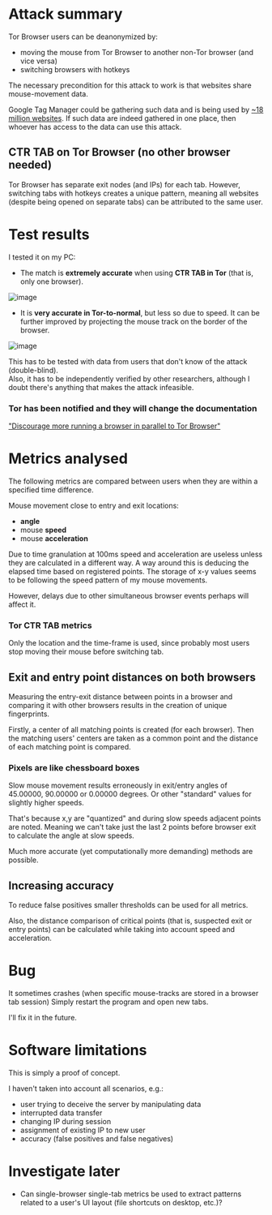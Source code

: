 # Attack summary
Tor Browser users can be deanonymized by:

- moving the mouse from Tor Browser to another non-Tor browser (and vice versa)
- switching browsers with hotkeys 

The necessary precondition for this attack to work
is that websites share mouse-movement data.

Google Tag Manager could be gathering such data 
and is being used by [~18 million websites](https://trends.builtwith.com/websitelist/Google-Tag-Manager).
If such data are indeed gathered in one place,
then whoever has access to the data can use this attack.

## CTR TAB on Tor Browser (no other browser needed)
Tor Browser has separate exit nodes (and IPs) for each tab. 
However, switching tabs with hotkeys creates a unique pattern,
meaning all websites (despite being opened on separate tabs) 
can be attributed to the same user.

# Test results
I tested it on my PC:
 - The match is **extremely accurate** when using **CTR TAB in Tor** 
(that is, only one browser).

![image](https://user-images.githubusercontent.com/10809024/147253839-c1d2413f-2e31-4b3b-bd1b-fe2a75824812.png)


 - It is **very accurate in Tor-to-normal**, but less so 
due to speed. It can be further improved by projecting 
the mouse track on the border of the browser.

![image](https://user-images.githubusercontent.com/10809024/147254027-6cbc6f85-d82b-4ed8-9834-6c5912920dfd.png)


This has to be tested with data from users 
that don't know of the attack (double-blind).   
Also, it has to be independently verified by other researchers,
although I doubt there's anything that makes the attack infeasible. 

### Tor has been notified and they will change the documentation
["Discourage more running a browser in parallel to Tor Browser"](https://gitlab.torproject.org/tpo/web/support/-/issues/280)


# Metrics analysed
The following metrics are compared between users 
when they are within a specified time difference. 

Mouse movement close to entry and exit locations: 

- **angle**
- mouse **speed**
- mouse **acceleration**

Due to time granulation at 100ms speed and acceleration are 
useless unless they are calculated in a different way.
A way around this is deducing the elapsed time based on 
registered points. The storage of x-y values seems to be following 
the speed pattern of my mouse movements. 

However, delays due to other simultaneous 
browser events perhaps will affect it.

### Tor CTR TAB metrics
Only the location and the time-frame is used, 
since probably most users stop moving their mouse 
before switching tab.

## Exit and entry point distances on both browsers

Measuring the entry-exit distance between points in a browser 
and comparing it with other browsers results in the creation of
unique fingerprints. 

Firstly, a center of all matching points is created 
(for each browser). Then the matching users' centers 
are taken as a common point 
and the distance of each matching point is compared.


### Pixels are like chessboard boxes

Slow mouse movement results erroneously in exit/entry angles 
of 45.00000, 90.00000 or 0.00000 degrees. 
Or other "standard" values for slightly higher speeds.

That's because x,y are "quantized" and during 
slow speeds adjacent points are noted. 
Meaning we can't take just the last 2 points 
before browser exit to calculate the angle at 
slow speeds.

Much more accurate (yet computationally 
more demanding) methods are possible. 

## Increasing accuracy
To reduce false positives smaller thresholds 
can be used for all metrics. 

Also, the distance comparison of critical points 
(that is, suspected exit or entry points) can be calculated 
while taking into account speed and acceleration.

# Bug
It sometimes crashes 
(when specific mouse-tracks are stored in a browser tab session)
Simply restart the program and open new tabs.

I'll fix it in the future.

# Software limitations 

This is simply a proof of concept.   

I haven't taken into account all scenarios, e.g.: 
- user trying to deceive the server by manipulating data
- interrupted data transfer
- changing IP during session
- assignment of existing IP to new user
- accuracy (false positives and false negatives)


# Investigate later
- Can single-browser single-tab metrics be used to extract patterns 
related to a user's UI layout (file shortcuts on desktop, etc.)?
